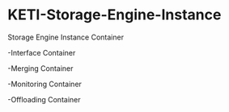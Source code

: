 # KETI-Storage-Engine-Instance
Storage Engine Instance Container

-Interface Container

-Merging Container

-Monitoring Container

-Offloading Container
